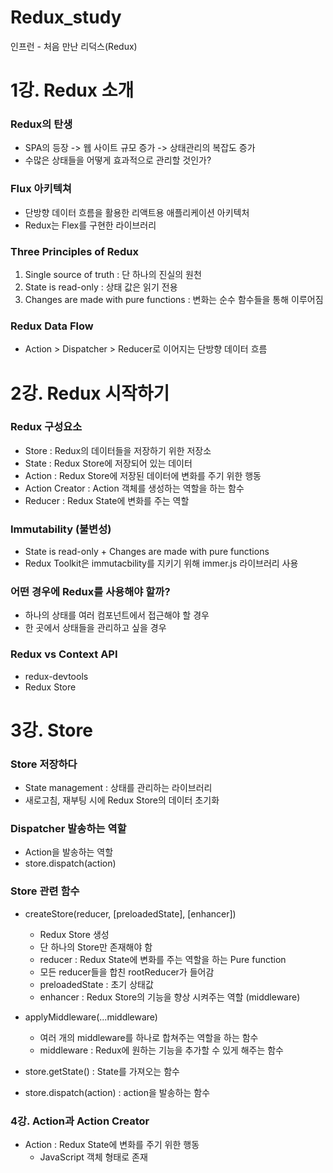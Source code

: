 # Redux_study

인프런 - 처음 만난 리덕스(Redux)

# 1강. Redux 소개

### Redux의 탄생

- SPA의 등장 -> 웹 사이트 규모 증가 -> 상태관리의 복잡도 증가
- 수많은 상태들을 어떻게 효과적으로 관리할 것인가?

### Flux 아키텍쳐

- 단방향 데이터 흐름을 활용한 리액트용 애플리케이션 아키텍처
- Redux는 Flex를 구현한 라이브러리

### Three Principles of Redux

1. Single source of truth : 단 하나의 진실의 원천
2. State is read-only : 상태 값은 읽기 전용
3. Changes are made with pure functions : 변화는 순수 함수들을 통해 이루어짐

### Redux Data Flow

- Action > Dispatcher > Reducer로 이어지는 단방향 데이터 흐름

# 2강. Redux 시작하기

### Redux 구성요소

- Store : Redux의 데이터들을 저장하기 위한 저장소
- State : Redux Store에 저장되어 있는 데이터
- Action : Redux Store에 저장된 데이터에 변화를 주기 위한 행동
- Action Creator : Action 객체를 생성하는 역할을 하는 함수
- Reducer : Redux State에 변화를 주는 역할

### Immutability (불변성)

- State is read-only + Changes are made with pure functions
- Redux Toolkit은 immutacbility를 지키기 위해 immer.js 라이브러리 사용

### 어떤 경우에 Redux를 사용해야 할까?

- 하나의 상태를 여러 컴포넌트에서 접근해야 할 경우
- 한 곳에서 상태들을 관리하고 싶을 경우

### Redux vs Context API

- redux-devtools
- Redux Store

# 3강. Store

### Store 저장하다

- State management : 상태를 관리하는 라이브러리
- 새로고침, 재부팅 시에 Redux Store의 데이터 초기화

### Dispatcher 발송하는 역할

- Action을 발송하는 역할
- store.dispatch(action)

### Store 관련 함수

- createStore(reducer, [preloadedState], [enhancer])

  - Redux Store 생성
  - 단 하나의 Store만 존재해야 함
  - reducer : Redux State에 변화를 주는 역할을 하는 Pure function
  - 모든 reducer들을 합친 rootReducer가 들어감
  - preloadedState : 초기 상태값
  - enhancer : Redux Store의 기능을 향상 시켜주는 역할 (middleware)

- applyMiddleware(...middleware)

  - 여러 개의 middleware를 하나로 합쳐주는 역할을 하는 함수
  - middleware : Redux에 원하는 기능을 추가할 수 있게 해주는 함수

- store.getState() : State를 가져오는 함수

- store.dispatch(action) : action을 발송하는 함수

### 4강. Action과 Action Creator

- Action : Redux State에 변화를 주기 위한 행동
    - JavaScript 객체 형태로 존재
